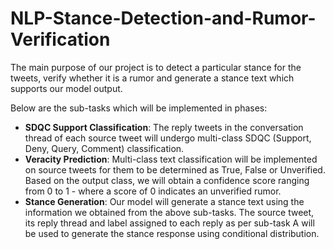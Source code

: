# NLP-Stance-Detection-and-Rumor-Verification

The main purpose of our project is to detect a particular stance for the tweets, verify whether it is a rumor and generate a stance text which supports our model output.

Below are the sub-tasks which will be implemented in phases:
- **SDQC Support Classification**: The reply tweets in the conversation thread of each source tweet
will undergo multi-class SDQC (Support, Deny, Query, Comment) classification.
- **Veracity Prediction**: Multi-class text classification will be implemented on source tweets for them to be determined as True, False or Unverified. Based on the output class, we will obtain a confidence
score ranging from 0 to 1 - where a score of 0 indicates an unverified rumor.
- **Stance Generation**: Our model will generate a stance text using the information we obtained from the above sub-tasks. The source tweet, its reply thread and label assigned to each reply as per
sub-task A will be used to generate the stance response using conditional distribution.
